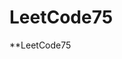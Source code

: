 # LeetCode75 
**LeetCode75

            

    

    
        
            

            
                
                
        

    
